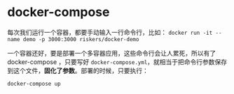 # docker-compose

每次我们运行一个容器，都要手动输入一行命令行，比如： `docker run -it --name demo -p 3000:3000 riskers/docker-demo`

一个容器还好，要是部署一个多容器应用，这些命令行会让人累死，所以有了 docker-compose ，只要写好 `docker-compose.yml`，就相当于把命令行参数保存到这个文件，**固化了参数**。部署的时候，只要执行：

```shell
docker-compose up
```